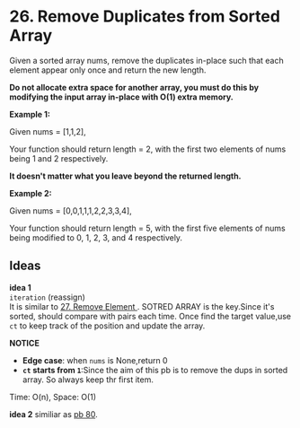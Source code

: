 # 26. Remove Duplicates from Sorted Array  

Given a sorted array nums, remove the duplicates in-place such that each element appear only once and return the new length.

**Do not allocate extra space for another array, you must do this by modifying the input array in-place with O(1) extra memory.**      

**Example 1:**  

Given nums = [1,1,2],

Your function should return length = 2, with the first two elements of nums being 1 and 2 respectively.

**It doesn't matter what you leave beyond the returned length.**   

**Example 2:**  

Given nums = [0,0,1,1,1,2,2,3,3,4],

Your function should return length = 5, with the first five elements of nums being modified to 0, 1, 2, 3, and 4 respectively.    

## Ideas  
**idea 1**   
`iteration` (reassign)   
It is similar to [27. Remove Element ](https://github.com/JingRachaelZhu/CrackLeetcode/tree/JingRachaelZhu-patch-1/Array/27.%20Remove%20Element). SOTRED ARRAY is the key.Since it's sorted, should compare with pairs each time. Once find the target value,use `ct` to keep track of the position and update the array.        

**NOTICE**      
* **Edge case**: when `nums` is None,return 0      
* **`ct` starts from `1`**:Since the aim of this pb is to remove the dups in sorted array. So always keep thr first item.          

Time: O(n), Space: O(1)      

**idea 2** similiar as [pb 80](https://github.com/JingRachaelZhu/CrackLeetcode/tree/JingRachaelZhu-patch-1/Array/80.%20Remove%20Duplicates%20from%20Sorted%20Array%20II).



